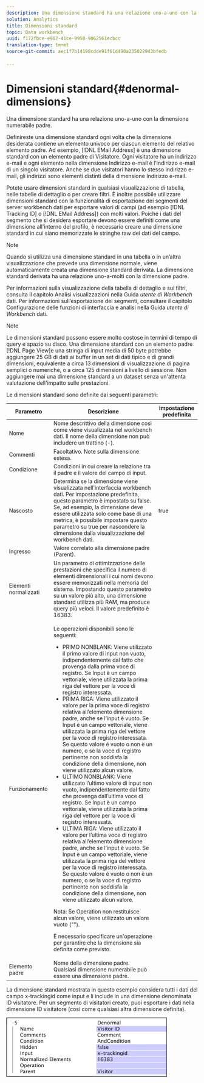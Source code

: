 ```yaml
---
description: Una dimensione standard ha una relazione uno-a-uno con la dimensione numerabile padre.
solution: Analytics
title: Dimensioni standard
topic: Data workbench
uuid: f172fbce-e967-41ce-9958-9062561ecbcc
translation-type: tm+mt
source-git-commit: aec1f7b14198cdde91f61d490a235022943bfedb

---
```



# Dimensioni standard{#denormal-dimensions}

Una dimensione standard ha una relazione uno-a-uno con la dimensione numerabile padre.

Definireste una dimensione standard ogni volta che la dimensione desiderata contiene un elemento univoco per ciascun elemento del relativo elemento padre. Ad esempio, [!DNL EMail Address] è una dimensione standard con un elemento padre di Visitatore. Ogni visitatore ha un indirizzo e-mail e ogni elemento nella dimensione Indirizzo e-mail è l’indirizzo e-mail di un singolo visitatore. Anche se due visitatori hanno lo stesso indirizzo e-mail, gli indirizzi sono elementi distinti della dimensione Indirizzo e-mail.

Potete usare dimensioni standard in qualsiasi visualizzazione di tabella, nelle tabelle di dettaglio o per creare filtri. È inoltre possibile utilizzare dimensioni standard con la funzionalità di esportazione dei segmenti del server workbench dati per esportare valori di campi (ad esempio [!DNL Tracking ID] o [!DNL EMail Address]) con molti valori. Poiché i dati del segmento che si desidera esportare devono essere definiti come una dimensione all&#39;interno del profilo, è necessario creare una dimensione standard in cui siano memorizzate le stringhe raw dei dati del campo.

>[!NOTE]
>
>Quando si utilizza una dimensione standard in una tabella o in un’altra visualizzazione che prevede una dimensione normale, viene automaticamente creata una dimensione standard derivata. La dimensione standard derivata ha una relazione uno-a-molti con la dimensione padre.

Per informazioni sulla visualizzazione della tabella di dettaglio e sui filtri, consulta il capitolo Analisi visualizzazioni nella Guida *utente di Workbench* dati. Per informazioni sull’esportazione dei segmenti, consultare il capitolo Configurazione delle funzioni di interfaccia e analisi nella Guida *utente di Workbench* dati.

>[!NOTE]
>
>Le dimensioni standard possono essere molto costose in termini di tempo di query e spazio su disco. Una dimensione standard con un elemento padre [!DNL Page View]e una stringa di input media di 50 byte potrebbe aggiungere 25 GB di dati ai buffer in un set di dati tipico e di grandi dimensioni, equivalente a circa 13 dimensioni di visualizzazione di pagina semplici o numeriche, o a circa 125 dimensioni a livello di sessione. Non aggiungere mai una dimensione standard a un dataset senza un&#39;attenta valutazione dell&#39;impatto sulle prestazioni.

Le dimensioni standard sono definite dai seguenti parametri:

<table id="table_532AD791E39B4CF296FFA1C33FB8302E"> 
 <thead> 
  <tr> 
   <th colname="col1" class="entry"> Parametro </th> 
   <th colname="col2" class="entry"> Descrizione </th> 
   <th colname="col3" class="entry"> impostazione predefinita </th> 
  </tr> 
 </thead>
 <tbody> 
  <tr> 
   <td colname="col1"> Nome </td> 
   <td colname="col2"> Nome descrittivo della dimensione così come viene visualizzata nel workbench dati. Il nome della dimensione non può includere un trattino (-). </td> 
   <td colname="col3"> </td> 
  </tr> 
  <tr> 
   <td colname="col1"> Commenti </td> 
   <td colname="col2"> Facoltativo. Note sulla dimensione estesa. </td> 
   <td colname="col3"> </td> 
  </tr> 
  <tr> 
   <td colname="col1"> Condizione </td> 
   <td colname="col2"> Condizioni in cui creare la relazione tra il padre e il valore del campo di input. </td> 
   <td colname="col3"> </td> 
  </tr> 
  <tr> 
   <td colname="col1"> Nascosto </td> 
   <td colname="col2"> Determina se la dimensione viene visualizzata nell'interfaccia workbench dati. Per impostazione predefinita, questo parametro è impostato su false. Se, ad esempio, la dimensione deve essere utilizzata solo come base di una metrica, è possibile impostare questo parametro su true per nascondere la dimensione dalla visualizzazione del workbench dati. </td> 
   <td colname="col3"> true </td> 
  </tr> 
  <tr> 
   <td colname="col1"> Ingresso </td> 
   <td colname="col2"> Valore correlato alla dimensione padre (Parent). </td> 
   <td colname="col3"> </td> 
  </tr> 
  <tr> 
   <td colname="col1"> Elementi normalizzati </td> 
   <td colname="col2"> Un parametro di ottimizzazione delle prestazioni che specifica il numero di elementi dimensionali i cui nomi devono essere memorizzati nella memoria del sistema. Impostando questo parametro su un valore più alto, una dimensione standard utilizza più RAM, ma produce query più veloci. Il valore predefinito è 16383. </td> 
   <td colname="col3"> </td> 
  </tr> 
  <tr> 
   <td colname="col1"> Funzionamento </td> 
   <td colname="col2"> <p>Le operazioni disponibili sono le seguenti: </p> <p> 
     <ul id="ul_CCDC45838A3941BD949B6D21EA0492B3"> 
      <li id="li_F33898192A82437692B5C15684EFCF64"> PRIMO NONBLANK: Viene utilizzato il primo valore di input non vuoto, indipendentemente dal fatto che provenga dalla prima voce di registro. Se <span class="wintitle"> Input</span> è un campo vettoriale, viene utilizzata la prima riga del vettore per la voce di registro interessata. </li> 
      <li id="li_4ADD0A368BB74B64AD29126C8E7B333F"> PRIMA RIGA: Viene utilizzato il valore per la prima voce di registro relativa all’elemento dimensione padre, anche se l’input è vuoto. Se <span class="wintitle"> Input</span> è un campo vettoriale, viene utilizzata la prima riga del vettore per la voce di registro interessata. Se questo valore è vuoto o non è un numero, o se la voce di registro pertinente non soddisfa la condizione della dimensione, non viene utilizzato alcun valore. </li> 
      <li id="li_C93CA22ADA634F21A6488BB3BEE7CB23"> ULTIMO NONBLANK: Viene utilizzato l’ultimo valore di input non vuoto, indipendentemente dal fatto che provenga dall’ultima voce di registro. Se <span class="wintitle"> Input</span> è un campo vettoriale, viene utilizzata la prima riga del vettore per la voce di registro interessata. </li> 
      <li id="li_2FFE585521B14FE5ABBF66AAC47F22C4"> ULTIMA RIGA: Viene utilizzato il valore per l’ultima voce di registro relativa all’elemento dimensione padre, anche se l’input è vuoto. Se <span class="wintitle"> Input</span> è un campo vettoriale, viene utilizzata la prima riga del vettore per la voce di registro interessata. Se questo valore è vuoto o non è un numero, o se la voce di registro pertinente non soddisfa la condizione della dimensione, non viene utilizzato alcun valore. </li> 
     </ul> </p> <p> <p>Nota:  Se Operation non restituisce alcun valore, viene utilizzato un valore vuoto (""). </p> </p> <p> È necessario specificare un'operazione per garantire che la dimensione sia definita come previsto. </p> </td> 
   <td colname="col3"> </td> 
  </tr> 
  <tr> 
   <td colname="col1"> Elemento padre </td> 
   <td colname="col2"> Nome della dimensione padre. Qualsiasi dimensione numerabile può essere una dimensione padre. </td> 
   <td colname="col3"> </td> 
  </tr> 
 </tbody> 
</table>

La dimensione standard mostrata in questo esempio considera tutti i dati del campo x-trackingid come input e li include in una dimensione denominata ID visitatore. Per un segmento di visitatori creato, puoi esportare i dati nella dimensione ID visitatore (così come qualsiasi altra dimensione definita).

![](assets/cfg_Transformation_Dim_Denormal.png)

